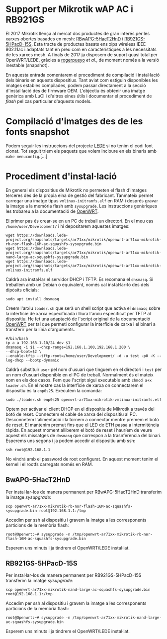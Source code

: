# Support per Mikrotik wAP AC i RB921GS
El 2017 Mikrotik llença al mercat dos productes de gran interés per les xarxes obertes basades en mesh: [RBwAPG-5HacT2HnD](https://lede-project.org/toh/hwdata/mikrotik/mikrotik_rbwapg-5hact2hnd_wap_ac) i [RB921GS-5HPacD-15S](https://lede-project.org/toh/hwdata/mikrotik/mikrotik_rb921gs-5hpacd-15s). Esta tracte de productes basats ens xips wireless IEEE 802.11ac i adaptats tant en preu com en característiques a les necessitats de les xarxes mesh.
A finals de 2017 ja disposem de suport quasi total per OpenWRT/LEDE, gràcies a [rogerpueyo](https://github.com/rogerpueyo) _et al._, de moment només a la versió inestable (snapshot).

En aquesta entrada comentarem el procediment de compilació i instal·lació dels binaris en aquests dispositius. Tant aviat com estiguin disponibles les imatges estables compilades, podem passar directament a la secció d'instal·lació des de firmware OEM. L'objectiu és obtenir una imatge genèrica amb LuCI i d'altres eines útils i documentar el procediment de *flash* pel cas particular d'aquests models.

# Compilació d'imatges des de les fonts snapshot
Podem seguir les instruccions del projecte [LEDE](https://lede-project.org/docs/guide-developer/quickstart-build-images) si no tenim el codi font clonat. Tot seguit triem els paquets que volem incloure en els binaris amb `make menuconfig`.[...]

# Procediment d'instal·lació
En general els dispositius de Mikrotik no permeten el flash d'imatges terceres des de la pròpia eina de gestió del fabricant. Tanmateix permet carregar una imatge tipus `vmlinux-initramfs.elf` en RAM i després gravar la imatge a la memòria flash amb `sysupgrade`. Les instruccions genèriques les trobareu a la documentació de [OpenWRT](https://wiki.openwrt.org/toh/mikrotik/common).

El primer pas és crear-se en un PC de treball un directori. En el meu cas `/home/user/Development/` i hi depositarem aquestes imatges:
```
wget https://downloads.lede-project.org/snapshots/targets/ar71xx/mikrotik/openwrt-ar71xx-mikrotik-rb-nor-flash-16M-ac-squashfs-sysupgrade.bin
wget https://downloads.lede-project.org/snapshots/targets/ar71xx/mikrotik/openwrt-ar71xx-mikrotik-nand-large-ac-squashfs-sysupgrade.bin
wget https://downloads.lede-project.org/snapshots/targets/ar71xx/mikrotik/openwrt-ar71xx-mikrotik-vmlinux-initramfs.elf
```
Caldrà ara instal·lar el servidor DHCP i TFTP. Es recomana el `dnsmasq`. Si treballem amb un Debian o equivalent, només cal instal·lar-lo des dels dipòsits oficials:
```
sudo apt install dnsmasq
```
Creem l'arxiu `loader.sh` que serà un shell script que activa el `dnsmasq` sobre la interfície de xarxa especificada i lliura l'arxiu especificat per TFTP al dispositiu. He fet una adaptació de l'script original de la documentació [OpenWRT](https://wiki.openwrt.org/toh/mikrotik/common) per tal que permeti configurar la interfície de xarxa i el binari a transferir per la línia d'arguments.
```
#/bin/bash
ip a a 192.168.1.10/24 dev $1
dnsmasq -i $1 --dhcp-range=192.168.1.100,192.168.1.200 \
--dhcp-boot=$2 \
--enable-tftp --tftp-root=/home/user/Development/ -d -u test -p0 -K --log-dhcp --bootp-dynamic
```
Caldrà substituir `user` pel nom d'usuari que tinguem en el directori i `test` per un nom d'usuari disponible en el PC de treball. Normalment és el mateix nom en els dos casos. Fem que l'script sigui executable amb `chmod a+x loader.sh`. En el nostre cas la interfície de xarxa on connectarem el dispositiu és la `enp0s25`. Executem la comanda:
```
sudo ./loader.sh enp0s25 openwrt-ar71xx-mikrotik-vmlinux-initramfs.elf
```
Optem per activar el client DHCP en el dispositiu de Mikrotik a través del botó de reset. Connectem el cable de xarxa del dispositiu al PC. Desconnetem l'alimentació i la tornem a connectar mentre premem el botó de reset. El mantenim premut fins que el LED de ETH passa a intermitència ràpida. En aquest moment alliberem el botó de reset i hauríem de veure aquest els missatges de `dnsmasq` que correspon a la trasnferència del binari. Esperems uns segons i ja podem accedir al dispositiu amb ssh:
```
ssh root@192.168.1.1
```
No vindrà amb el password de root configurat. En aquest moment tenim el kernel i el rootfs carregats només en RAM.

## BwAPG-5HacT2HnD

Per instal·lar-los de manera permanent per RBwAPG-5HacT2HnD transferim la imatge _sysupgrade_:
```
scp openwrt-ar71xx-mikrotik-rb-nor-flash-16M-ac-squashfs-sysupgrade.bin root@192.168.1.1:/tmp
```
Accedim per ssh al dispositiu i gravem la imatge a les corresponents particions de la memòria flash:
```
root@Openwrt:~# sysupgrade -n /tmp/openwrt-ar71xx-mikrotik-rb-nor-flash-16M-ac-squashfs-sysupgrade.bin
```
Esperem uns minuts i ja tindrem el OpenWRT/LEDE instal·lat.

## RB921GS-5HPacD-15S

Per instal·lar-los de manera permanent per RB921GS-5HPacD-15S transferim la imatge _sysupgrade_:
```
scp openwrt-ar71xx-mikrotik-nand-large-ac-squashfs-sysupgrade.bin root@192.168.1.1:/tmp
```
Accedim per ssh al dispositiu i gravem la imatge a les corresponents particions de la memòria flash:
```
root@Openwrt:~# sysupgrade -n /tmp/openwrt-ar71xx-mikrotik-nand-large-ac-squashfs-sysupgrade.bin
```
Esperem uns minuts i ja tindrem el OpenWRT/LEDE instal·lat.
